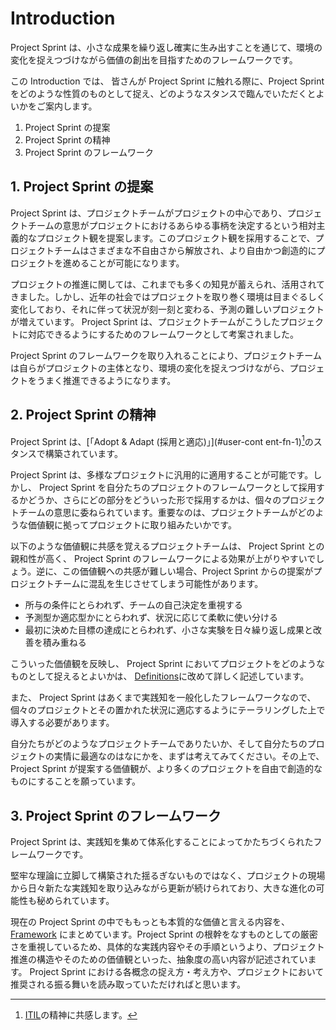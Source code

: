 # Introduction

Project Sprint は、小さな成果を繰り返し確実に生み出すことを通じて、環境の変化を捉えつづけながら価値の創出を目指すためのフレームワークです。

この Introduction では、 皆さんが Project Sprint に触れる際に、Project Sprint をどのような性質のものとして捉え、どのようなスタンスで臨んでいただくとよいかをご案内します。

1. Project Sprint の提案
2. Project Sprint の精神
3. Project Sprint のフレームワーク

## 1. Project Sprint の提案

Project Sprint は、プロジェクトチームがプロジェクトの中心であり、プロジェクトチームの意思がプロジェクトにおけるあらゆる事柄を決定するという相対主義的なプロジェクト観を提案します。このプロジェクト観を採用することで、プロジェクトチームはさまざまな不自由さから解放され、より自由かつ創造的にプロジェクトを進めることが可能になります。

プロジェクトの推進に関しては、これまでも多くの知見が蓄えられ、活用されてきました。しかし、近年の社会ではプロジェクトを取り巻く環境は目まぐるしく変化しており、それに伴って状況が刻一刻と変わる、予測の難しいプロジェクトが増えています。 Project Sprint は、プロジェクトチームがこうしたプロジェクトに対応できるようにするためのフレームワークとして考案されました。

Project Sprint のフレームワークを取り入れることにより、プロジェクトチームは自らがプロジェクトの主体となり、環境の変化を捉えつづけながら、プロジェクトをうまく推進できるようになります。

## 2. Project Sprint の精神

Project Sprint は、[「Adopt & Adapt (採用と適応)」](#user-cont ent-fn-1)[^1]のスタンスで構築されています。

Project Sprint は、多様なプロジェクトに汎用的に適用することが可能です。しかし、 Project Sprint を自分たちのプロジェクトのフレームワークとして採用するかどうか、さらにどの部分をどういった形で採用するかは、個々のプロジェクトチームの意思に委ねられています。重要なのは、プロジェクトチームがどのような価値観に拠ってプロジェクトに取り組みたいかです。

以下のような価値観に共感を覚えるプロジェクトチームは、 Project Sprint との親和性が高く、 Project Sprint のフレームワークによる効果が上がりやすいでしょう。逆に、この価値観への共感が難しい場合、Project Sprint からの提案がプロジェクトチームに混乱を生じさせてしまう可能性があります。

* 所与の条件にとらわれず、チームの自己決定を重視する
* 予測型か適応型かにとらわれず、状況に応じて柔軟に使い分ける
* 最初に決めた目標の達成にとらわれず、小さな実験を日々繰り返し成果と改善を積み重ねる

こういった価値観を反映し、 Project Sprint においてプロジェクトをどのようなものとして捉えるとよいかは、 [Definitions](definitions.md)に改めて詳しく記述しています。

また、 Project Sprint はあくまで実践知を一般化したフレームワークなので、個々のプロジェクトとその置かれた状況に適応するようにテーラリングした上で導入する必要があります。

自分たちがどのようなプロジェクトチームでありたいか、そして自分たちのプロジェクトの実情に最適なのはなにかを、まずは考えてみてください。その上で、 Project Sprint が提案する価値観が、より多くのプロジェクトを自由で創造的なものにすることを願っています。

## 3. Project Sprint のフレームワーク

Project Sprint は、実践知を集めて体系化することによってかたちづくられたフレームワークです。

堅牢な理論に立脚して構築された揺るぎないものではなく、プロジェクトの現場から日々新たな実践知を取り込みながら更新が続けられており、大きな進化の可能性も秘められています。

現在の Project Sprint の中でももっとも本質的な価値と言える内容を、 [Framework](framework.md) にまとめています。Project Sprint の根幹をなすものとしての厳密さを重視しているため、具体的な実践内容やその手順というより、プロジェクト推進の構造やそのための価値観といった、抽象度の高い内容が記述されています。 Project Sprint における各概念の捉え方・考え方や、プロジェクトにおいて推奨される振る舞いを読み取っていただければと思います。

[^1]: [ITIL](https://www.axelos.com/certifications/itil-service-management)の精神に共感します。
